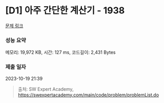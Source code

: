 # [D1] 아주 간단한 계산기 - 1938 

[문제 링크](https://swexpertacademy.com/main/code/problem/problemDetail.do?contestProbId=AV5PjsYKAMIDFAUq) 

### 성능 요약

메모리: 19,972 KB, 시간: 127 ms, 코드길이: 2,431 Bytes

### 제출 일자

2023-10-19 21:39



> 출처: SW Expert Academy, https://swexpertacademy.com/main/code/problem/problemList.do